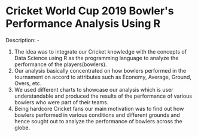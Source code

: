 # Cricket World Cup 2019 Bowler's Performance Analysis Using R

Description: -

1. The idea was to integrate our Cricket knowledge with the concepts of Data Science using R as the programming language to analyze the performance of the players(bowlers).
2. Our analysis basically concentrated on how bowlers performed in the tournament on accord to attributes such as Economy, Average, Ground, Overs, etc.
3. We used different charts to showcase our analysis which is user understandable and produced the results of the performance of various bowlers who were part of their teams.
4. Being hardcore Cricket fans our main motivation was to find out how bowlers performed in various conditions and different grounds and hence sought out to analyze the performance of bowlers across the globe.
